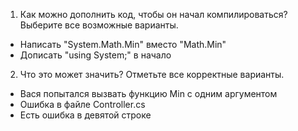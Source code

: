 1. Как можно дополнить код, чтобы он начал компилироваться? Выберите все возможные варианты.
* Написать "System.Math.Min" вместо "Math.Min"
* Дописать "using System;" в начало

2. Что это может значить? Отметьте все корректные варианты.
* Вася попытался вызвать функцию Min с одним аргументом
* Ошибка в файле Controller.cs
* Есть ошибка в девятой строке